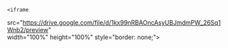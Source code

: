 <script src='hides.js'></script>

<div id="conteudo">
  
    <iframe 
  src="https://drive.google.com/file/d/1kx99nRBAOncAsyUBJmdmPW_26Sq1Wnb2/preview"  
  width="100%" 
  height="100%" 
  style="border: none;">
</iframe>

  <div>
